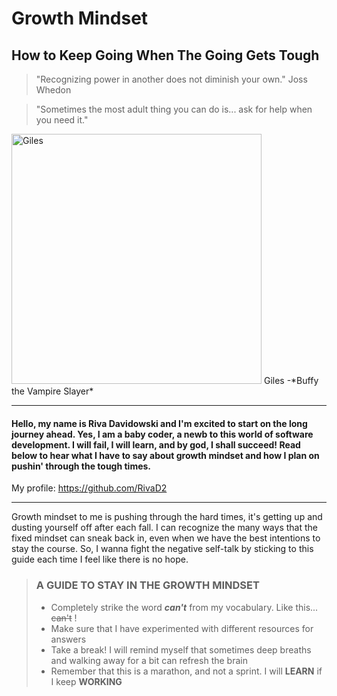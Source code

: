 #  **Growth Mindset**
## How to Keep Going When The Going Gets Tough

>"Recognizing power in another does not diminish your own."  Joss Whedon

>"Sometimes the most adult thing you can do is... ask for help when you need it." 
<img src="https://www.writeups.org/wp-content/uploads/Giles-Buffy-Vampire-Slayer-Anthony-Head.jpg" alt="Giles" width="400"/>
Giles -*Buffy the Vampire Slayer*




-------


#### Hello, my name is Riva Davidowski and I'm excited to start on the long journey ahead. Yes, I am a baby coder, a newb to this world of software development. I will fail, I will learn, and by god, I shall succeed! Read below to hear what I have to say about growth mindset and how I plan on pushin' through the tough times. 
My profile: <https://github.com/RivaD2>


------


Growth mindset to me is pushing through the hard times, it's getting up and dusting yourself off after each fall. I can recognize the many ways that the fixed mindset can sneak back in, even when we have the best intentions to stay the course. So, I wanna fight the negative self-talk by sticking to this guide each time I feel like there is no hope.



> ### A GUIDE TO STAY IN THE GROWTH MINDSET
>
> - Completely strike the word ***can't*** from my vocabulary. Like this... ~~can't~~ !
> - Make sure that I have experimented with different resources for answers
> - Take a break! I will remind myself that sometimes deep breaths and walking away for a bit can refresh the brain
> - Remember that this is a marathon, and not a sprint. I will **LEARN** if I keep **WORKING**

